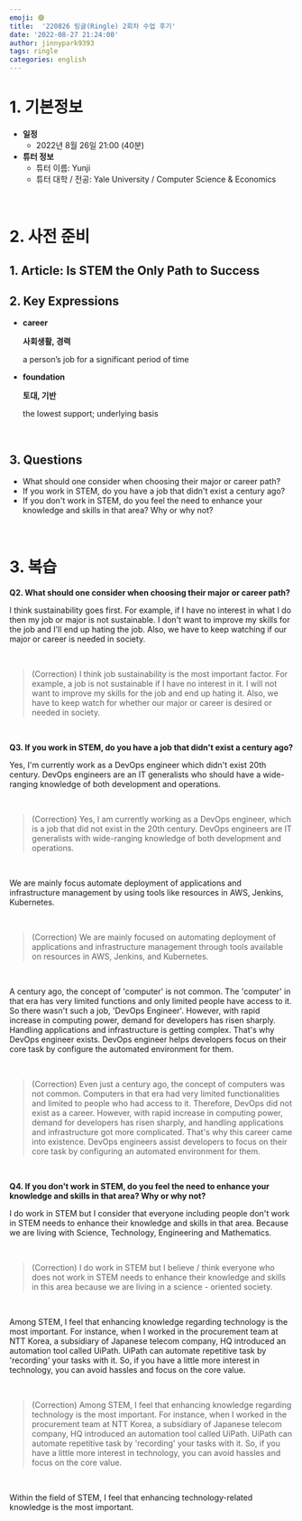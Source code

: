 ```yaml
---
emoji: 🟣
title:  '220826 링글(Ringle) 2회차 수업 후기'
date: '2022-08-27 21:24:00'
author: jinnypark9393
tags: ringle
categories: english
---
```


# 1. 기본정보

- **일정**
    - 2022년 8월 26일 21:00 (40분)
- **튜터 정보**
    - 튜터 이름: Yunji
    - 튜터 대학 / 전공: Yale University / Computer Science & Economics

<br/>

# 2. 사전 준비

## 1. Article:  ****Is STEM the Only Path to Success****

## 2. Key Expressions

- **career**
    
    **사회생활, 경력**
    
    a person’s job for a significant period of time
    
- **foundation**
    
    **토대, 기반**
    
    the lowest support; underlying basis
    
<br/>

## 3. Questions

- What should one consider when choosing their major or career path?
- If you work in STEM, do you have a job that didn't exist a century ago?
- If you don't work in STEM, do you feel the need to enhance your knowledge and skills in that area? Why or why not?

<br/>

# 3. 복습

**Q2. What should one consider when choosing their major or career path?**

I think sustainability goes first. For example, if I have no interest in what I do then my job or major is not sustainable. I don't want to improve my skills for the job and I'll end up hating the job. Also, we have to keep watching if our major or career is needed in society.

<br/>

> (Correction) I think job sustainability is the most important factor. For example, a job is not sustainable if I have no interest in it. I will not want to improve my skills for the job and end up hating it. Also, we have to keep watch for whether our major or career is desired or needed in society.
> 

<br/>

**Q3. If you work in STEM, do you have a job that didn't exist a century ago?**

Yes, I'm currently work as a DevOps engineer which didn't exist 20th century. DevOps engineers are an IT generalists who should have a wide-ranging knowledge of both development and operations.

<br/>

> (Correction) Yes, I am currently working as a DevOps engineer, which is a job that did not exist in the 20th century. DevOps engineers are IT generalists with wide-ranging knowledge of both development and operations.
> 

<br/>

We are mainly focus automate deployment of applications and infrastructure management by using tools like resources in AWS, Jenkins, Kubernetes.

<br/>

> (Correction) We are mainly focused on automating deployment of applications and infrastructure management through tools available on resources in AWS, Jenkins, and Kubernetes.
> 

<br/>

A century ago, the concept of 'computer' is not common. The 'computer' in that era has very limited functions and only limited people have access to it. So there wasn't such a job, 'DevOps Engineer'. However, with rapid increase in computing power, demand for developers has risen sharply. Handling applications and infrastructure is getting complex. That's why DevOps engineer exists. DevOps engineer helps developers focus on their core task by configure the automated environment for them.

<br/>

> (Correction) Even just a century ago, the concept of computers was not common. Computers in that era had very limited functionalities and limited to people who had access to it. Therefore, DevOps did not exist as a career. However, with rapid increase in computing power, demand for developers has risen sharply, and handling applications and infrastructure got more complicated. That's why this career came into existence. DevOps engineers assist developers to focus on their core task by configuring an automated environment for them.
> 

<br/>

**Q4. If you don't work in STEM, do you feel the need to enhance your knowledge and skills in that area? Why or why not?**

I do work in STEM but I consider that everyone including people don't work in STEM needs to enhance their knowledge and skills in that area. Because we are living with Science, Technology, Engineering and Mathematics.

<br/>

> (Correction) I do work in STEM but I believe / think everyone who does not work in STEM needs to enhance their knowledge and skills in this area because we are living in a science - oriented society.
> 

<br/>

Among STEM, I feel that enhancing knowledge regarding technology is the most important. For instance, when I worked in the procurement team at NTT Korea, a subsidiary of Japanese telecom company, HQ introduced an automation tool called UiPath. UiPath can automate repetitive task by 'recording' your tasks with it. So, if you have a little more interest in technology, you can avoid hassles and focus on the core value.

<br/>

> (Correction) Among STEM, I feel that enhancing knowledge regarding technology is the most important. For instance, when I worked in the procurement team at NTT Korea, a subsidiary of Japanese telecom company, HQ introduced an automation tool called UiPath. UiPath can automate repetitive task by 'recording' your tasks with it. So, if you have a little more interest in technology, you can avoid hassles and focus on the core value.
> 

<br/>

Within the field of STEM, I feel that enhancing technology-related knowledge is the most important.

<br/>